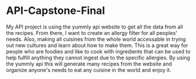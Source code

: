 # API-Capstone-Final
My API project is using the yummly api website to get all the data from all the recipes. From there, I want to create an allergy filter for all peoples' needs. Also, making all cuisines from the whole world accessable in trying out new cultures and learn about how to make them. This is a great way for people who are foodies and like to cook with ingredients that can be used to help fulfill anything they cannot ingest due to the specific allergies. By using the yummly api this will generate many recipes from the website and organize anyone's needs to eat any cuisine in the world and enjoy it.    


